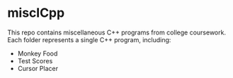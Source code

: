 # misclCpp
This repo contains miscellaneous C++ programs from college coursework. Each folder represents a single C++ program, including:

- Monkey Food
- Test Scores
- Cursor Placer
